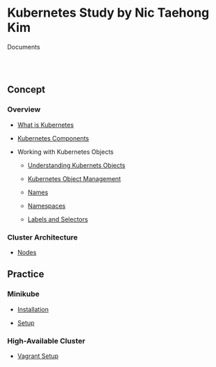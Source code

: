 # Kubernetes Study by Nic Taehong Kim

Documents

<br></br>

## Concept

### Overview

- [What is Kubernetes](./Documents/001-Overview/01-What_is_Kubernetes.md)

- [Kubernetes Components](./Documents/001-Overview/02-Kubernetes_componentes.md)

- Working with Kubernetes Objects

  - [Understanding Kubernets Objects](./Documents/001-Overview/03-Working_with_Kubernetes_Objects/01-Understanding_Kubernetes_Objects.md)

  - [Kubernetes Object Management](./Documents/001-Overview/03-Working_with_Kubernetes_Objects/02-Kubernetes_Object_Management.md)

  - [Names](./Documents/001-Overview/03-Working_with_Kubernetes_Objects/03-Names.md)

  - [Namespaces](./Documents/001-Overview/03-Working_with_Kubernetes_Objects/04-Namespaces.md)
  
  - [Labels and Selectors](./Documents/001-Overview/03-Working_with_Kubernetes_Objects/05-Labels_and_Selectors.md)
  
### Cluster Architecture

- [Nodes](./Documents/002-Cluster_Architecture/01-Nodes.md)


## Practice

### Minikube

- [Installation](./Practice/Minikube/001-Installation.md)

- [Setup](./Practice/Minikube/002-Setup.md)

### High-Available Cluster

- [Vagrant Setup](./Practice/Stacked_etcd/001-Vagrantfile.md)
